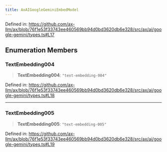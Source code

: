 ```yaml
---
title: AxAIGoogleGeminiEmbedModel
---
```


Defined in: https://github.com/ax-llm/ax/blob/76f1e53f33743ee460569bb94d0bd3620db6e328/src/ax/ai/google-gemini/types.ts#L17

## Enumeration Members

<a id="TextEmbedding004"></a>

### TextEmbedding004

> **TextEmbedding004**: `"text-embedding-004"`

Defined in: https://github.com/ax-llm/ax/blob/76f1e53f33743ee460569bb94d0bd3620db6e328/src/ax/ai/google-gemini/types.ts#L18

***

<a id="TextEmbedding005"></a>

### TextEmbedding005

> **TextEmbedding005**: `"text-embedding-005"`

Defined in: https://github.com/ax-llm/ax/blob/76f1e53f33743ee460569bb94d0bd3620db6e328/src/ax/ai/google-gemini/types.ts#L19
